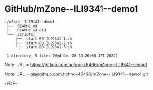 # GitHub/mZone--ILI9341--demo1

    ./mZone--ILI9341--demo1
     ├──  README.md
     ├──  README.md.old
     └──  Scripts/
         ├──  start-B0-ILI9341-1.sh
         ├──  start-B0-ILI9341-2.sh
         └──  start-B0-ILI9341-3.sh
     
     1 directory, 5 files (Wed Dec 28 13:26:00 JST 2022)


Note: URL = https://github.com/hohno-46466/mZone--ILI9341--demo1

Note: URL = git@github.com:hohno-46466/mZone--ILI9341--demo1.git

-EOF-
